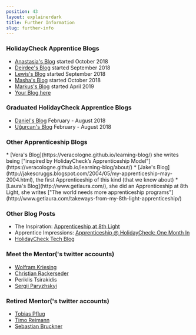 ```yaml
---
position: 43
layout: explainerdark
title: Further Information
slug: further-info
---
```


<h3>HolidayCheck Apprentice Blogs</h3>

* [Anastasia's Blog](https://ciatastrophe.netlify.com/) started October 2018
* [Deirdee's Blog](https://dbringas.netlify.com/) started September 2018
* [Lewis's Blog](https://lewis-coleman-blog.netlify.com/) started September 2018
* [Masha's Blog](https://mashareko.tk/) started October 2018
* [Markus's Blog](https://markusheilig.netlify.com/) started April 2019
* [Your Blog here](#how-to-apply)

<h3>Graduated HolidayCheck Apprentice Blogs</h3>

* [Daniel's Blog](https://www.dabolivar.com) February - August 2018
* [Uğurcan's Blog](https://www.sengitu.com/) February - August 2018

<h3>Other Apprenticeship Blogs</h3>
* [Vera's Blog](https://veracologne.github.io/learning-blog/)
  she writes being ["inspired by HolidayCheck’s Apprenticeship Model"](https://veracologne.github.io/learning-blog/about/)
* [Jake's Blog](http://jakescruggs.blogspot.com/2004/05/my-apprenticeship-may-2004.html), the first
  Apprenticeship of this kind (that we know about)
* [Laura's Blog](http://www.getlaura.com/), she did an Apprenticeship at 8th Light,
  she writes ["The world needs more apprenticeship programs"](http://www.getlaura.com/takeways-from-my-8th-light-apprenticeship/)

<h3>Other Blog Posts</h3>

* The Inspiration: [Apprenticeship at 8th Light](http://techblog.holidaycheck.com/post/2017/10/05/apprenticeship-at-8thlight)
* Apprentice Impressions: [Apprenticeship @ HolidayCheck: One Month In](http://techblog.holidaycheck.com/post/2018/02/16/apprenticeship-one-month-after)
* [HolidayCheck Tech Blog](http://techblog.holidaycheck.com)

<h3>Meet the Mentor('s twitter accounts)</h3>

* [Wolfram Kriesing](https://twitter.com/wolframkriesing)
* [Christian Rackerseder](https://twitter.com/CallistoShip)
* Periklis Tsirakidis
* [Sergii Paryzhskyi](https://github.com/HeeL)

<h3>Retired Mentor('s twitter accounts)</h3>

* [Tobias Pflug](https://twitter.com/tpflug)
* [Timo Reimann](https://twitter.com/timoreimann)
* [Sebastian Bruckner](https://twitter.com/sebbruck)
